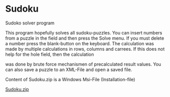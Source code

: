 # Sudoku
Sudoko solver program


This program hopefully solves all sudoku-puzzles.
You can insert numbers from a puzzle in the field and then press the Solve menu.
If you must delete a number press the blank-button on the keyboard.
The calculation was made by multiple calculations in rows, columns and carrees.
If this does not help for the hole field, then the calculation 

was done by brute force mechanismen of precalculated result values.
You can also save a puzzle to an XML-File and open a saved file.

Content of Sudoku.zip is a Windows Msi-File (Installation-file)
 
[Sudoku.zip](https://github.com/harborsiem/Sudoku/files/1313438/Sudoku.zip)
